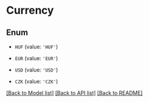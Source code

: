 # Currency


## Enum

* `HUF` (value: `'HUF'`)

* `EUR` (value: `'EUR'`)

* `USD` (value: `'USD'`)

* `CZK` (value: `'CZK'`)

[[Back to Model list]](../README.md#documentation-for-models) [[Back to API list]](../README.md#documentation-for-api-endpoints) [[Back to README]](../README.md)


